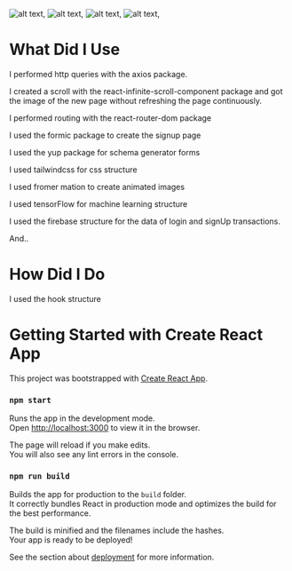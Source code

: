 ![alt text](https://cdn.discordapp.com/attachments/735611557370658846/793560718821031936/genel.jpg),
![alt text](https://cdn.discordapp.com/attachments/735611557370658846/793560908453380106/buyume.jpg),
![alt text](https://cdn.discordapp.com/attachments/735611557370658846/793561010862030848/gallery.jpg),
![alt text](https://cdn.discordapp.com/attachments/735611557370658846/793561119129993216/tensorflow.jpg),

# What Did I Use

I performed http queries with the axios package.

I created a scroll with the react-infinite-scroll-component package and got the image of the new page without refreshing the page continuously.

I performed routing with the react-router-dom package

I used the formic package to create the signup page

I used the yup package for schema generator forms

I used tailwindcss for css structure

I used fromer mation to create animated images

I used tensorFlow for machine learning structure

I used the firebase structure for the data of login and signUp transactions.

And..

# How Did I Do

I used the hook structure

# Getting Started with Create React App

This project was bootstrapped with [Create React App](https://github.com/facebook/create-react-app).

### `npm start`

Runs the app in the development mode.\
Open [http://localhost:3000](http://localhost:3000) to view it in the browser.

The page will reload if you make edits.\
You will also see any lint errors in the console.

### `npm run build`

Builds the app for production to the `build` folder.\
It correctly bundles React in production mode and optimizes the build for the best performance.

The build is minified and the filenames include the hashes.\
Your app is ready to be deployed!

See the section about [deployment](https://facebook.github.io/create-react-app/docs/deployment) for more information.
